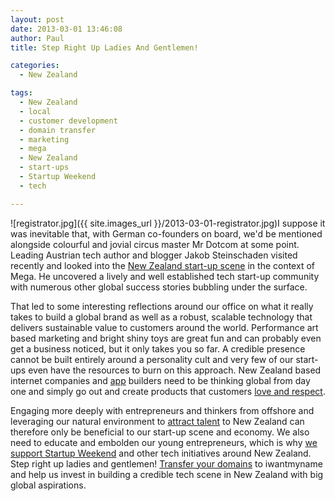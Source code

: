```yaml
---
layout: post
date: 2013-03-01 13:46:08
author: Paul
title: Step Right Up Ladies And Gentlemen!

categories:
  - New Zealand

tags:
  - New Zealand
  - local
  - customer development
  - domain transfer
  - marketing
  - mega
  - New Zealand
  - start-ups
  - Startup Weekend
  - tech

---
```


![registrator.jpg]({{ site.images_url }}/2013-03-01-registrator.jpg)I suppose it was inevitable that, with German co-founders on board, we'd be mentioned alongside colourful and jovial circus master Mr Dotcom at some point. Leading Austrian tech author and blogger Jakob Steinschaden visited recently and looked into the [New Zealand start-up scene](http://digitalsirocco.tumblr.com/post/44210163962/neuseeland-im-schatten-von-kim-dotcom-gedeiht-eine) in the context of Mega. He uncovered a lively and well established tech start-up community with numerous other global success stories bubbling under the surface.

That led to some interesting reflections around our office on what it really takes to build a global brand as well as a robust, scalable technology that delivers sustainable value to customers around the world. Performance art based marketing and bright shiny toys are great fun and can probably even get a business noticed, but it only takes you so far. A credible presence cannot be built entirely around a personality cult and very few of our start-ups even have the resources to burn on this approach. New Zealand based internet companies and [app](https://iwantmyname.co.nz/services) builders need to be thinking global from day one and simply go out and create products that customers [love and respect](https://iwantmyname.co.nz/about).

Engaging more deeply with entrepreneurs and thinkers from offshore and leveraging our natural environment to [attract talent](http://geniusnet.blogtown.co.nz/2013/01/14/talent-attraction-narrative-needed/) to New Zealand can therefore only be beneficial to our start-up scene and economy. We also need to educate and embolden our young entrepreneurs, which is why [we support Startup Weekend](https://iwantmyname.co.nz/blog/2013/02/creative-space-hosting-startup-weekend.html) and other tech initiatives around New Zealand. Step right up ladies and gentlemen! [Transfer your domains](https://iwantmyname.co.nz/domains/domain-transfer) to iwantmyname and help us invest in building a credible tech scene in New Zealand with big global aspirations.

